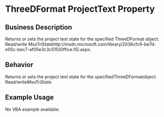 # ThreeDFormat ProjectText Property

## Business Description
Returns or sets the project text state for the specified ThreeDFormat object. Read/write MsoTriStatehttp://msdn.microsoft.com/library/2036cfc9-be7d-e05c-bec7-af05e3c3c515(Office.15).aspx.

## Behavior
Returns or sets the project text state for the specifiedThreeDFormatobject. Read/writeMsoTriState.

## Example Usage
No VBA example available.
